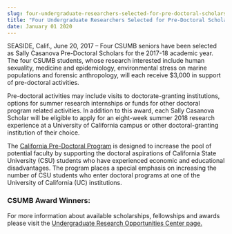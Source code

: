 ```yaml
---
slug: four-undergraduate-researchers-selected-for-pre-doctoral-scholarships
title: "Four Undergraduate Researchers Selected for Pre-Doctoral Scholarships"
date: January 01 2020
---
```


<p>SEASIDE, Calif., June 20, 2017 – Four CSUMB seniors have been selected as Sally Casanova Pre-Doctoral Scholars for the 2017-18 academic year. The four CSUMB students, whose research interested include human sexuality, medicine and epidemiology, environmental stress on marine populations and forensic anthropology, will each receive $3,000 in support of pre-doctoral activities.</p><p>Pre-doctoral activities may include visits to doctorate-granting institutions, options for summer research internships or funds for other doctoral program related activities. In addition to this award, each Sally Casanova Scholar will be eligible to apply for an eight-week summer 2018 research experience at a University of California campus or other doctoral-granting institution of their choice.</p><p>The <a href="http://www.calstate.edu/predoc/apply/">California Pre-Doctoral Program</a> is designed to increase the pool of potential faculty by supporting the doctoral aspirations of California State University (CSU) students who have experienced economic and educational disadvantages. The program places a special emphasis on increasing the number of CSU students who enter doctoral programs at one of the University of California (UC) institutions.</p><h3>CSUMB Award Winners:</h3><p>For more information about available scholarships, fellowships and awards please visit the <a href="https://csumb.edu/uroc/research-funding">Undergraduate Research Opportunities Center page.</a></p>
